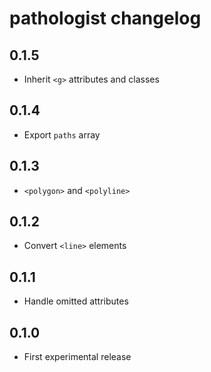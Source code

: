 # pathologist changelog

## 0.1.5

* Inherit `<g>` attributes and classes

## 0.1.4

* Export `paths` array

## 0.1.3

* `<polygon>` and `<polyline>`

## 0.1.2

* Convert `<line>` elements

## 0.1.1

* Handle omitted attributes

## 0.1.0

* First experimental release
